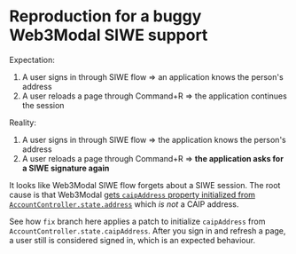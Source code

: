 # Reproduction for a buggy Web3Modal SIWE support

Expectation:

1. A user signs in through SIWE flow ⇒ an application knows the person's address
2. A user reloads a page through Command+R ⇒ the application continues the session

Reality:

1. A user signs in through SIWE flow ⇒ the application knows the person's address
2. A user reloads a page through Command+R ⇒ **the application asks for a SIWE signature again**

It looks like Web3Modal SIWE flow forgets about a SIWE session. The root cause is that
Web3Modal [gets `caipAddress` property
initialized from `AccountController.state.address`](https://github.com/WalletConnect/web3modal/blob/V4/packages/scaffold/src/modal/w3m-modal/index.ts#L170) which _is not_ a CAIP address.

See how `fix` branch here applies a patch to initialize `caipAddress` from `AccountController.state.caipAddress`.
After you sign in and refresh a page, a user still is considered signed in, which is an expected behaviour.
